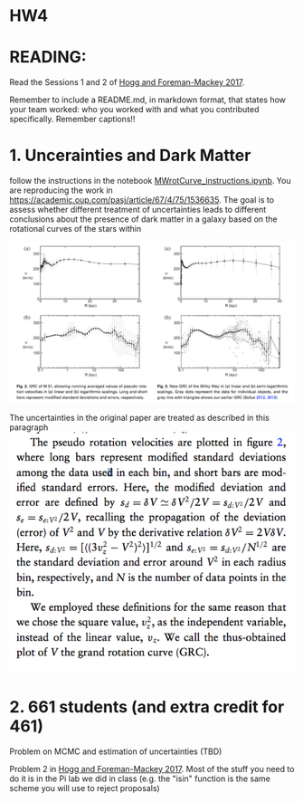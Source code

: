 
# HW4

# READING: 

Read the Sessions 1 and 2 of [Hogg and Foreman-Mackey 2017](https://arxiv.org/pdf/1710.06068.pdf).


Remember to include a README.md, in markdown format, that states how your team worked: who you worked with and what you contributed specifically. Remember captions!!



# 1. Uncerainties and Dark Matter 

follow the instructions in the notebook [MWrotCurve_instructions.ipynb](MWrotCurve_instructions.ipynb). You are reproducing the work in https://academic.oup.com/pasj/article/67/4/75/1536635. The goal is to assess whether different treatment of uncertainties leads to different conclusions about the presence of dark matter in a galaxy based on the rotational curves of the stars within

![rotational curves](https://github.com/fedhere/DSPS_FBianco/blob/main/HW4/figures.png?raw=true)

The uncertainties in the original paper are treated as described in this paragraph
![description of assumption on the uncertainties](https://github.com/fedhere/DSPS_FBianco/blob/main/HW4/text.png?raw=true)



# 2. 661 students (and extra credit for 461)

Problem on MCMC and estimation of uncertainties (TBD)

Problem 2 in [Hogg and Foreman-Mackey 2017](https://arxiv.org/pdf/1710.06068.pdf). Most of the stuff you need to do it is in the Pi lab we did in class (e.g. the "isin" function is the same scheme you will use to reject proposals)
